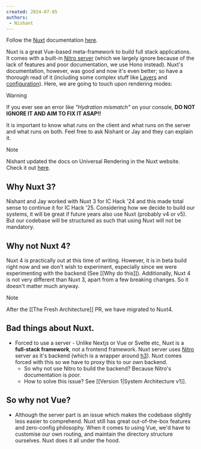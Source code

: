 ```yaml
---
created: 2024-07-05
authors:
 - Nishant
---
```

Follow the [Nuxt](https://nuxt.com) documentation [here](https://nuxt.com/docs/getting-started/introduction). 

Nuxt is a great Vue-based meta-framework to build full stack applications. It comes with a built-in [Nitro server](https://nitro.unjs.io/) (which we largely ignore because of the lack of features and poor documentation, we use Hono instead). Nuxt's documentation, however, was good and now it's even better; so have a thorough read of it (including some complex stuff like [Layers](https://nuxt.com/docs/getting-started/layers) and [configuration](https://nuxt.com/docs/api/nuxt-config)). Here, we are going to touch upon rendering modes:

> [!warning]
> If you ever see an error like *"Hydration mismatch"* on your console, **DO NOT IGNORE IT AND AIM TO FIX IT ASAP!!**

It is important to know what runs on the client and what runs on the server and what runs on both. Feel free to ask Nishant or Jay and they can explain it.

> [!note]
> Nishant updated the docs on Universal Rendering in the Nuxt website. Check it out [here](https://nuxt.com/docs/guide/concepts/rendering#universal-rendering).

## Why Nuxt 3?

Nishant and Jay worked with Nuxt 3 for IC Hack '24 and this made total sense to continue it for IC Hack '25. Considering how we decide to build our systems, it will be great if future years also use Nuxt (probably v4 or v5). But our codebase will be structured as such that using Nuxt will not be mandatory. 

## Why not Nuxt 4?

Nuxt 4 is practically out at this time of writing. However, it is in beta build right now and we don't wish to experiment, especially since we were experimenting with the backend (See [[Why do this]]). Additionally, Nuxt 4 is not very different than Nuxt 3, apart from a few breaking changes. So it doesn't matter much anyway.

> [!note]
> After the [[The Fresh Architecture]] PR, we have migrated to Nuxt4.

## Bad things about Nuxt.
- Forced to use a server - Unlike Nextjs or Vue or Svelte etc, Nuxt is a **full-stack framework**, not a frontend framework. Nuxt server uses [Nitro](https://nitro.unjs.io/) server as it's backend (which is a wrapper around [h3](https://h3.unjs.io/)). Nuxt comes forced with this so we have to proxy this to our own backend.
	- So why not use Nitro to build the backend? Because Nitro's documentation is poor.
	- How to solve this issue? See [[Version 1|System Architecture v1]].

## So why not Vue?
- Although the server part is an issue which makes the codebase slightly less easier to comprehend. Nuxt still has great out-of-the-box features and zero-config philosophy. When it comes to using Vue, we'd have to customise our own routing, and maintain the directory structure ourselves. Nuxt does it all under the hood. 